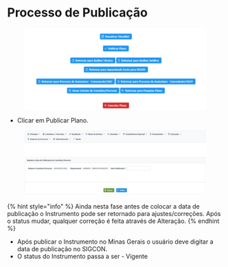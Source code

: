 # Processo de Publicação

<figure><img src="../../.gitbook/assets/image (19).png" alt=""><figcaption></figcaption></figure>

* Clicar em Publicar Plano.

<figure><img src="../../.gitbook/assets/Processo de Publicação.jpg" alt=""><figcaption></figcaption></figure>

{% hint style="info" %}
Ainda nesta fase antes de colocar a data de publicação o Instrumento pode ser retornado para ajustes/correções. Após o status mudar, qualquer correção é feita através de Alteração.
{% endhint %}

* Após publicar o Instrumento no Minas Gerais o usuário deve digitar a data de publicação no SIGCON.
* O status do Instrumento passa a ser - Vigente
